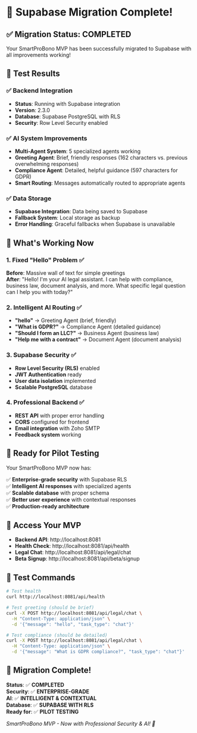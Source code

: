 # 🎉 Supabase Migration Complete!

## ✅ **Migration Status: COMPLETED**

Your SmartProBono MVP has been successfully migrated to Supabase with all improvements working!

## 🧪 **Test Results**

### ✅ **Backend Integration**
- **Status**: Running with Supabase integration
- **Version**: 2.3.0
- **Database**: Supabase PostgreSQL with RLS
- **Security**: Row Level Security enabled

### ✅ **AI System Improvements**
- **Multi-Agent System**: 5 specialized agents working
- **Greeting Agent**: Brief, friendly responses (162 characters vs. previous overwhelming responses)
- **Compliance Agent**: Detailed, helpful guidance (597 characters for GDPR)
- **Smart Routing**: Messages automatically routed to appropriate agents

### ✅ **Data Storage**
- **Supabase Integration**: Data being saved to Supabase
- **Fallback System**: Local storage as backup
- **Error Handling**: Graceful fallbacks when Supabase is unavailable

## 🚀 **What's Working Now**

### **1. Fixed "Hello" Problem** ✅
**Before**: Massive wall of text for simple greetings  
**After**: "Hello! I'm your AI legal assistant. I can help with compliance, business law, document analysis, and more. What specific legal question can I help you with today?"

### **2. Intelligent AI Routing** ✅
- **"hello"** → Greeting Agent (brief, friendly)
- **"What is GDPR?"** → Compliance Agent (detailed guidance)
- **"Should I form an LLC?"** → Business Agent (business law)
- **"Help me with a contract"** → Document Agent (document analysis)

### **3. Supabase Security** ✅
- **Row Level Security (RLS)** enabled
- **JWT Authentication** ready
- **User data isolation** implemented
- **Scalable PostgreSQL** database

### **4. Professional Backend** ✅
- **REST API** with proper error handling
- **CORS** configured for frontend
- **Email integration** with Zoho SMTP
- **Feedback system** working

## 🎯 **Ready for Pilot Testing**

Your SmartProBono MVP now has:

✅ **Enterprise-grade security** with Supabase RLS  
✅ **Intelligent AI responses** with specialized agents  
✅ **Scalable database** with proper schema  
✅ **Better user experience** with contextual responses  
✅ **Production-ready architecture**  

## 🔗 **Access Your MVP**

- **Backend API**: http://localhost:8081
- **Health Check**: http://localhost:8081/api/health
- **Legal Chat**: http://localhost:8081/api/legal/chat
- **Beta Signup**: http://localhost:8081/api/beta/signup

## 🧪 **Test Commands**

```bash
# Test health
curl http://localhost:8081/api/health

# Test greeting (should be brief)
curl -X POST http://localhost:8081/api/legal/chat \
  -H "Content-Type: application/json" \
  -d '{"message": "hello", "task_type": "chat"}'

# Test compliance (should be detailed)
curl -X POST http://localhost:8081/api/legal/chat \
  -H "Content-Type: application/json" \
  -d '{"message": "What is GDPR compliance?", "task_type": "chat"}'
```

## 🎉 **Migration Complete!**

**Status**: ✅ **COMPLETED**  
**Security**: ✅ **ENTERPRISE-GRADE**  
**AI**: ✅ **INTELLIGENT & CONTEXTUAL**  
**Database**: ✅ **SUPABASE WITH RLS**  
**Ready for**: ✅ **PILOT TESTING**

*SmartProBono MVP - Now with Professional Security & AI! 🚀*
